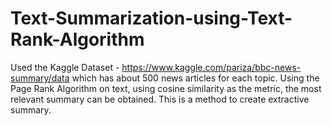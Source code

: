 # Text-Summarization-using-Text-Rank-Algorithm
Used the Kaggle Dataset - https://www.kaggle.com/pariza/bbc-news-summary/data which has about 500 news articles for each topic. Using the Page Rank Algorithm on text, using cosine similarity as the metric, the most relevant summary can be obtained. This is a method to create extractive summary. 
